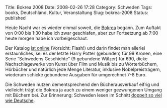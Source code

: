 Title: Bokrea 2008
Date: 2008-02-26 17:28
Category: Schweden
Tags: books, Deutschland, Kultur, Veranstaltung
Slug: bokrea-2008
Status: published

Heute Nacht war es wieder einmal soweit, die
[Bokrea](http://www.fiket.de/2007/02/25/wort-der-woche-bokrea/) begann.
Zum Auftakt von 0:00 bis 1:30 habe ich zwar geschlafen, aber zur
Fortsetzung ab 7:00 heute morgen habe ich vorbeigeschaut.

Der Katalog [ist
online](http://www.mypaper.se/show/abh/show.asp?pid=24597284235692)
(Vorsicht: Flash!) und darin findet man allerlei erstaunliches, sei es
der letzte Harry Potter (gebunden) für 99 Kronen, eine Serie “Schwedens
Geschichte” (9 gebundene Wälzer) für 690, dicke Nachschlagewerke von
Kunst über Film und Musik bis zu Wörterbüchern, Hörbücher und natürlich
jede Menge Literatur, inklusive Nobelpreisträgern, wiederum schicke
gebundene Ausgaben für umgerechnet 7-8 Euro.

Die Schweden nutzen dementsprechend den Bücherausverkauf eifrig und
vielleicht trägt die Bokrea ja auch zu einem weniger gezwungenen Umgang
mit Büchern bei. Zur Erinnerung: Schweden lesen im Schnitt [doppelt so
viel wie Deutsche](http://www.fiket.de/2006/09/21/mehr-buecher/).

